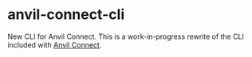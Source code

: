 # anvil-connect-cli
New CLI for Anvil Connect. This is a work-in-progress rewrite of the CLI included with [Anvil Connect](https://github.com/christiansmith/anvil-connect).


